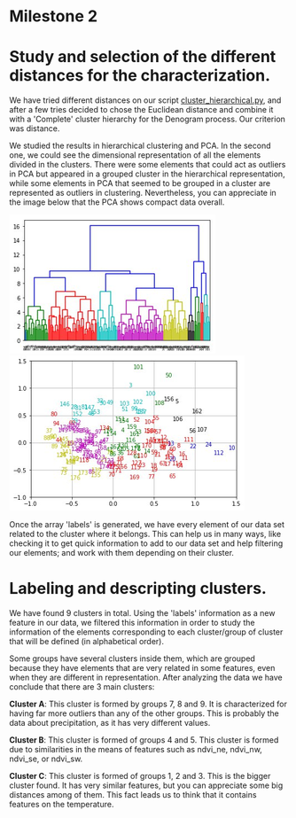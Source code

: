# Milestone 2

# Study and selection of the different distances for the characterization.
 
We have tried different distances on our script [cluster_hierarchical.py](https://github.com/CarlosCordoba96/Machine-Learning-techniques/blob/master/Milestone2/cluster_hierarchical.py), and after a few tries decided to chose the Euclidean distance and combine it with a 'Complete' cluster hierarchy for the Denogram process. Our criterion was distance. 

We studied the results in hierarchical clustering and PCA. In the second one, we could see the dimensional representation of all the elements divided in the clusters. There were some elements that could act as outliers in PCA but appeared in a grouped cluster in the hierarchical representation, while some elements in PCA that seemed to be grouped in a cluster are represented as outliers in clustering. Nevertheless, you can appreciate in the image below that the PCA shows compact data overall. 

![Clustering](https://github.com/CarlosCordoba96/Machine-Learning-techniques/blob/master/Milestone2/Images/Clustering.jpg)
![PCA](https://github.com/CarlosCordoba96/Machine-Learning-techniques/blob/master/Milestone2/Images/PCA_Cluster.jpg)

Once the array 'labels' is generated, we have every element of our data set related to the cluster where it belongs. This can help us in many ways, like checking it to get quick information to add to our data set and help filtering our elements; and work with them depending on their cluster.

# Labeling and descripting clusters.

We have found 9 clusters in total. Using the 'labels' information as a new feature in our data, we filtered this information in order to study the information of the elements corresponding to each cluster/group of cluster that will be defined (in alphabetical order). 

Some groups have several clusters inside them, which are grouped because they have elements that are very related in some features, even when they are different in representation. After analyzing the data we have conclude that there are 3 main clusters:

**Cluster A**: This cluster is formed by groups 7, 8 and 9. It is characterized for having far more outliers than any of the other groups. This is probably the data about precipitation, as it has very different values.

**Cluster B**: This cluster is formed of groups 4 and 5. This cluster is formed due to similarities in the means of features such as ndvi_ne,	ndvi_nw,	ndvi_se, or	ndvi_sw.

**Cluster C**: This cluster is formed of groups 1, 2 and 3. This is the bigger cluster found. It has very similar features, but you can appreciate some big distances among of them. This fact leads us to think that it contains features on the temperature.


